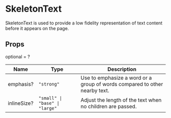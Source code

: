 # SkeletonText

SkeletonText is used to provide a low fidelity representation of text content before it appears on the page.

## Props
optional = ?

| Name | Type | Description |
| --- | --- | --- |
| emphasis? | <code>"strong"</code> | Use to emphasize a word or a group of words compared to other nearby text.  |
| inlineSize? | <code>"small" &#124; "base" &#124; "large"</code> | Adjust the length of the text when no children are passed.  |